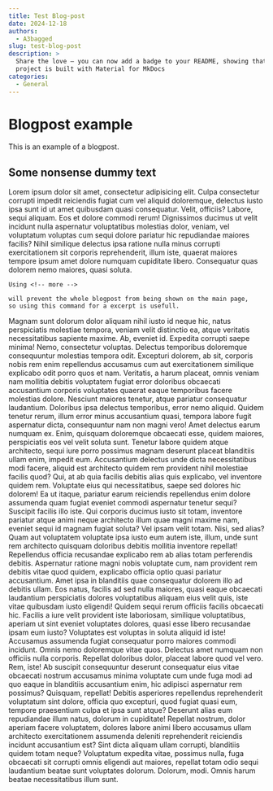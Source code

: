 ```yaml
---
title: Test Blog-post
date: 2024-12-18
authors: 
  - A3bagged
slug: test-blog-post
description: >
  Share the love – you can now add a badge to your README, showing that your
  project is built with Material for MkDocs
categories:
  - General
---
```


# Blogpost example

This is an example of a blogpost.

## Some nonsense dummy text

Lorem ipsum dolor sit amet, consectetur adipisicing elit. Culpa consectetur corrupti impedit reiciendis fugiat cum vel aliquid doloremque, delectus iusto ipsa sunt id ut amet quibusdam quasi consequatur. Velit, officiis?
Labore, sequi aliquam. Eos et dolore commodi rerum! Dignissimos ducimus ut velit incidunt nulla aspernatur voluptatibus molestias dolor, veniam, vel voluptatum voluptas cum sequi dolore pariatur hic repudiandae maiores facilis?
Nihil similique delectus ipsa ratione nulla minus corrupti exercitationem sit corporis reprehenderit, illum iste, quaerat maiores tempore ipsum amet dolore numquam cupiditate libero. Consequatur quas dolorem nemo maiores, quasi soluta.

<!-- more -->

```
Using <!-- more -->

will prevent the whole blogpost from being shown on the main page,
so using this command for a excerpt is usefull.

```

Magnam sunt dolorum dolor aliquam nihil iusto id neque hic, natus perspiciatis molestiae tempora, veniam velit distinctio ea, atque veritatis necessitatibus sapiente maxime. Ab, eveniet id. Expedita corrupti saepe minima!
Nemo, consectetur voluptas. Delectus temporibus doloremque consequuntur molestias tempora odit. Excepturi dolorem, ab sit, corporis nobis rem enim repellendus accusamus cum aut exercitationem similique explicabo odit porro quos et nam.
Veritatis, a harum placeat, omnis veniam nam mollitia debitis voluptatem fugiat error doloribus obcaecati accusantium corporis voluptates quaerat eaque temporibus facere molestias dolore. Nesciunt maiores tenetur, atque pariatur consequatur laudantium.
Doloribus ipsa delectus temporibus, error nemo aliquid. Quidem tenetur rerum, illum error minus accusantium quasi, tempora labore fugit aspernatur dicta, consequuntur nam non magni vero! Amet delectus earum numquam ex.
Enim, quisquam doloremque obcaecati esse, quidem maiores, perspiciatis eos vel velit soluta sunt. Tenetur labore quidem atque architecto, sequi iure porro possimus magnam deserunt placeat blanditiis ullam enim, impedit eum.
Accusantium delectus unde dicta necessitatibus modi facere, aliquid est architecto quidem rem provident nihil molestiae facilis quod? Qui, at ab quia facilis debitis alias quis explicabo, vel inventore quidem rem.
Voluptate eius qui necessitatibus, saepe sed dolores hic dolorem! Ea ut itaque, pariatur earum reiciendis repellendus enim dolore assumenda quam fugiat eveniet commodi aspernatur tenetur sequi? Suscipit facilis illo iste.
Qui corporis ducimus iusto sit totam, inventore pariatur atque animi neque architecto illum quae magni maxime nam, eveniet sequi id magnam fugiat soluta? Vel ipsam velit totam. Nisi, sed alias?
Quam aut voluptatem voluptate ipsa iusto eum autem iste, illum, unde sunt rem architecto quisquam doloribus debitis mollitia inventore repellat! Repellendus officia recusandae explicabo rem ab alias totam perferendis debitis.
Aspernatur ratione magni nobis voluptate cum, nam provident rem debitis vitae quod quidem, explicabo officia optio quasi pariatur accusantium. Amet ipsa in blanditiis quae consequatur dolorem illo ad debitis ullam.
Eos natus, facilis ad sed nulla maiores, quasi eaque obcaecati laudantium perspiciatis dolores voluptatibus aliquam eius velit quis, iste vitae quibusdam iusto eligendi! Quidem sequi rerum officiis facilis obcaecati hic.
Facilis a iure velit provident iste laboriosam, similique voluptatibus, aperiam ut sint eveniet voluptates dolores, quasi esse libero recusandae ipsam eum iusto? Voluptates est voluptas in soluta aliquid id iste!
Accusamus assumenda fugiat consequatur porro maiores commodi incidunt. Omnis nemo doloremque vitae quos. Delectus amet numquam non officiis nulla corporis. Repellat doloribus dolor, placeat labore quod vel vero. Rem, iste!
Ab suscipit consequuntur deserunt consequatur eius vitae obcaecati nostrum accusamus minima voluptate cum unde fuga modi ad quo eaque in blanditiis accusantium enim, hic adipisci aspernatur rem possimus? Quisquam, repellat!
Debitis asperiores repellendus reprehenderit voluptatum sint dolore, officia quo excepturi, quod fugiat quasi eum, tempore praesentium culpa et ipsa sunt atque? Deserunt alias eum repudiandae illum natus, dolorum in cupiditate!
Repellat nostrum, dolor aperiam facere voluptatem, dolores labore animi libero accusamus ullam architecto exercitationem assumenda deleniti reprehenderit reiciendis incidunt accusantium est? Sint dicta aliquam ullam corrupti, blanditiis quidem totam neque?
Voluptatum expedita vitae, possimus nulla, fuga obcaecati sit corrupti omnis eligendi aut maiores, repellat totam odio sequi laudantium beatae sunt voluptates dolorum. Dolorum, modi. Omnis harum beatae necessitatibus illum sunt.